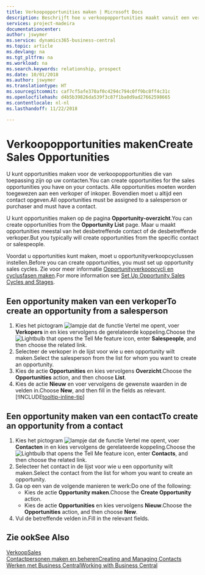 ```yaml
---
title: Verkoopopportunities maken | Microsoft Docs
description: Beschrijft hoe u verkoopopportunities maakt vanuit een verkoper of contact in Business Central.
services: project-madeira
documentationcenter: 
author: jswymer
ms.service: dynamics365-business-central
ms.topic: article
ms.devlang: na
ms.tgt_pltfrm: na
ms.workload: na
ms.search.keywords: relationship, prospect
ms.date: 10/01/2018
ms.author: jswymer
ms.translationtype: HT
ms.sourcegitcommit: caf7cf5afe370af0c4294c794c0ff9bc8ff4c31c
ms.openlocfilehash: d4b5b39826da539f3c87f1ba0d9ad27662598665
ms.contentlocale: nl-nl
ms.lasthandoff: 11/22/2018

---
```

# <a name="create-sales-opportunities"></a><span data-ttu-id="14643-103">Verkoopopportunities maken</span><span class="sxs-lookup"><span data-stu-id="14643-103">Create Sales Opportunities</span></span>
<span data-ttu-id="14643-104">U kunt opportunities maken voor de verkoopopportunities die van toepassing zijn op uw contacten.</span><span class="sxs-lookup"><span data-stu-id="14643-104">You can create opportunities for the sales opportunities you have on your contacts.</span></span> <span data-ttu-id="14643-105">Alle opportunities moeten worden toegewezen aan een verkoper of inkoper. Bovendien moet u altijd een contact opgeven.</span><span class="sxs-lookup"><span data-stu-id="14643-105">All opportunities must be assigned to a salesperson or purchaser and must have a contact.</span></span>

<span data-ttu-id="14643-106">U kunt opportunities maken op de pagina **Opportunity-overzicht**.</span><span class="sxs-lookup"><span data-stu-id="14643-106">You can create opportunities from the **Opportunity List** page.</span></span> <span data-ttu-id="14643-107">Maar u maakt opportunities meestal van het desbetreffende contact of de desbetreffende verkoper.</span><span class="sxs-lookup"><span data-stu-id="14643-107">But you typically will create opportunities from the specific contact or salespeople.</span></span>

<span data-ttu-id="14643-108">Voordat u opportunities kunt maken, moet u opportunityverkoopcyclussen instellen.</span><span class="sxs-lookup"><span data-stu-id="14643-108">Before you can create opportunities, you must set up opportunity sales cycles.</span></span> <span data-ttu-id="14643-109">Zie voor meer informatie [Opportunityverkoopcycli en cyclusfasen maken](marketing-how-setup-opportunity-sales-cycles-stages.md).</span><span class="sxs-lookup"><span data-stu-id="14643-109">For more information see [Set Up Opportunity Sales Cycles and Stages](marketing-how-setup-opportunity-sales-cycles-stages.md).</span></span>

## <a name="to-create-an-opportunity-from-a-salesperson"></a><span data-ttu-id="14643-110">Een opportunity maken van een verkoper</span><span class="sxs-lookup"><span data-stu-id="14643-110">To create an opportunity from a salesperson</span></span>
1. <span data-ttu-id="14643-111">Kies het pictogram ![lampje dat de functie Vertel me opent](media/ui-search/search_small.png "Vertel me wat u wilt doen"), voer **Verkopers** in en kies vervolgens de gerelateerde koppeling.</span><span class="sxs-lookup"><span data-stu-id="14643-111">Choose the ![Lightbulb that opens the Tell Me feature](media/ui-search/search_small.png "Tell me what you want to do") icon, enter **Salespeople**, and then choose the related link.</span></span>
2. <span data-ttu-id="14643-112">Selecteer de verkoper in de lijst voor wie u een opportunity wilt maken.</span><span class="sxs-lookup"><span data-stu-id="14643-112">Select the salesperson from the list for whom you want to create an opportunity.</span></span>
3. <span data-ttu-id="14643-113">Kies de actie **Opportunities** en kies vervolgens **Overzicht**.</span><span class="sxs-lookup"><span data-stu-id="14643-113">Choose the **Opportunities** action, and then choose **List**.</span></span>
4. <span data-ttu-id="14643-114">Kies de actie **Nieuw** en voer vervolgens de gewenste waarden in de velden in.</span><span class="sxs-lookup"><span data-stu-id="14643-114">Choose **New**, and then fill in the fields as relevant.</span></span> [!INCLUDE[tooltip-inline-tip](includes/tooltip-inline-tip_md.md)]  



## <a name="to-create-an-opportunity-from-a-contact"></a><span data-ttu-id="14643-115">Een opportunity maken van een contact</span><span class="sxs-lookup"><span data-stu-id="14643-115">To create an opportunity from a contact</span></span>
1. <span data-ttu-id="14643-116">Kies het pictogram ![lampje dat de functie Vertel me opent](media/ui-search/search_small.png "Vertel me wat u wilt doen"), voer **Contacten** in en kies vervolgens de gerelateerde koppeling.</span><span class="sxs-lookup"><span data-stu-id="14643-116">Choose the ![Lightbulb that opens the Tell Me feature](media/ui-search/search_small.png "Tell me what you want to do") icon, enter **Contacts**, and then choose the related link.</span></span>
2. <span data-ttu-id="14643-117">Selecteer het contact in de lijst voor wie u een opportunity wilt maken.</span><span class="sxs-lookup"><span data-stu-id="14643-117">Select the contact from the list for whom you want to create an opportunity.</span></span>
3. <span data-ttu-id="14643-118">Ga op een van de volgende manieren te werk:</span><span class="sxs-lookup"><span data-stu-id="14643-118">Do one of the following:</span></span>
   * <span data-ttu-id="14643-119">Kies de actie **Opportunity maken**.</span><span class="sxs-lookup"><span data-stu-id="14643-119">Choose the **Create Opportunity** action.</span></span>
   * <span data-ttu-id="14643-120">Kies de actie **Opportunities** en kies vervolgens **Nieuw**.</span><span class="sxs-lookup"><span data-stu-id="14643-120">Choose the  **Opportunities** action, and then choose **New**.</span></span>
4. <span data-ttu-id="14643-121">Vul de betreffende velden in.</span><span class="sxs-lookup"><span data-stu-id="14643-121">Fill in the relevant fields.</span></span>

## <a name="see-also"></a><span data-ttu-id="14643-122">Zie ook</span><span class="sxs-lookup"><span data-stu-id="14643-122">See Also</span></span>
[<span data-ttu-id="14643-123">Verkoop</span><span class="sxs-lookup"><span data-stu-id="14643-123">Sales</span></span>](sales-manage-sales.md)  
[<span data-ttu-id="14643-124">Contactpersonen maken en beheren</span><span class="sxs-lookup"><span data-stu-id="14643-124">Creating and Managing Contacts</span></span>](marketing-contacts.md)  
[<span data-ttu-id="14643-125">Werken met Business Central</span><span class="sxs-lookup"><span data-stu-id="14643-125">Working with Business Central</span></span>](ui-work-product.md)

